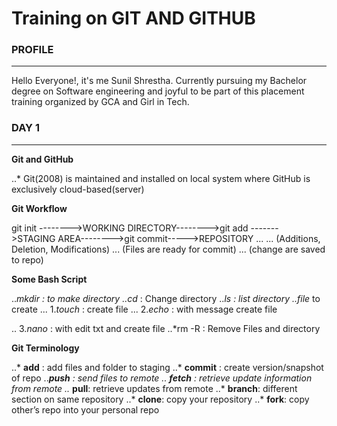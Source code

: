 # Training on GIT AND GITHUB

### PROFILE
***
Hello Everyone!, it's me Sunil Shrestha. Currently pursuing my Bachelor degree on Software engineering and joyful to be part of this placement training organized by GCA and Girl in Tech.

### DAY 1
***
**Git and GitHub**

..* Git(2008) is maintained and installed on local system where GitHub is exclusively cloud-based(server)

**Git Workflow**

git init -------->WORKING DIRECTORY-------->git add ------->STAGING AREA-------->git commit----->REPOSITORY
... ... (Additions, Deletion, Modifications) ... (Files are ready for commit) ... (change are saved to repo)

**Some Bash Script**

..*_mkdir_ : to make directory
..*_cd_ : Change directory
..*_ls_ : list directory
..*_file_ to create
... 1._touch_ : create file
... 2._echo_ : with message create file

.. 3._nano_ : with edit txt and create file
..*rm -R : Remove Files and directory

**Git Terminology**

..* __add__ : add files and folder to staging
..* __commit__ : create version/snapshot of repo
..*__push__ : send files to remote
.. __fetch__ : retrieve update information from remote
..* __pull__: retrieve updates from remote
..* __branch__: different section on same repository
..* __clone__: copy your repository
..* __fork__: copy other’s repo into your personal repo

